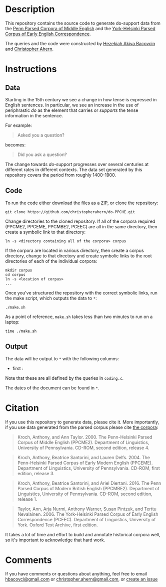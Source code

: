 # Description

This repository contains the source code to generate do-support data from 
the [Penn Parsed Corpora of Middle English](https://www.ling.upenn.edu/hist-corpora/)
and the [York-Helsinki Parsed Corpus of Early English Correspondence](http://www-users.york.ac.uk/~lang22/PCEEC-manual/index.htm).

The queries and the code were constructed by [Hezekiah Akiva Bacovcin](http://www.hakivabacovcin.com/) and 
[Christopher Ahern](http://christopherahern.github.io/).  


# Instructions

## Data

Starting in the 15th century we see a change in how tense is expressed in English sentences.
In particular, we see an increase in the use of periphrastic *do* as the element that carries
or *supports* the tense information in the sentence.

For example:

> Asked you a question?

becomes: 

> Did you ask a question?

The change towards *do*-support  progresses over several centuries at different rates in different contexts.
The data set generated by this repository covers the period from roughly 1400-1900.
 

## Code

To run the code either download the files as a [ZIP](https://github.com/christopherahern/do-PPCHE/archive/master.zip),
 or clone the repository:

    git clone https://github.com/christopherahern/do-PPCHE.git

Change directories to the cloned repository. If all of the corpora required (PPCME2, PPCEME, PPCMBE2, PCEEC) are all
in the same directory, then create a symbolic link to that directory:

    ln -s <directory containing all of the corpora> corpus

If the corpora are located in various directory, then create a corpus directory, change to that directory and
create symbolic links to the root directories of each of the individual corpora:

    mkdir corpus
    cd corpus
    ln -s <location of corpus>
    ...

Once you've structured the repository with the correct symbolic links, run the make script, which
outputs the data to `*`:

    ./make.sh


As a point of reference, `make.sh` takes less than two minutes to run on a laptop:

    time ./make.sh


## Output

The data will be output to `*` with the following columns:

* first : 

Note that these are all defined by the queries in `coding.c`.

The dates of the document can be found in `*`. 


# Citation

If you use this repository to generate data, please cite it. More importantly, if you use data generated
from the parsed corpus please cite [the corpora](https://www.ling.upenn.edu/hist-corpora/citing-corpora.html):

> Kroch, Anthony, and Ann Taylor. 2000. The Penn-Helsinki Parsed Corpus of Middle English (PPCME2). Department of Linguistics, University of Pennsylvania. CD-ROM, second edition, release 4. 

> Kroch, Anthony, Beatrice Santorini, and Lauren Delfs. 2004. The Penn-Helsinki Parsed Corpus of Early Modern English (PPCEME). Department of Linguistics, University of Pennsylvania. CD-ROM, first edition, release 3. 

> Kroch, Anthony, Beatrice Santorini, and Ariel Diertani. 2016. The Penn Parsed Corpus of Modern British English (PPCMBE2). Department of Linguistics, University of Pennsylvania. CD-ROM, second edition, release 1.

> Taylor, Ann, Arja Nurmi, Anthony Warner, Susan Pintzuk, and Terttu Nevalainen. 2006. The York-Helsinki Parsed Corpus of Early English Correspondence (PCEEC). Department of Linguistics, University of York. Oxford Text Archive, first edition.

It takes a lot of time and effort to build and annotate historical corpora well, so it's important to acknowledge that hard work. 

# Comments

If you have comments or questions about anything, feel free to email hbacovci@gmail.com 
or christopher.ahern@gmail.com, or [create an issue](https://github.com/christopherahern/do-PPCHE/issues)
